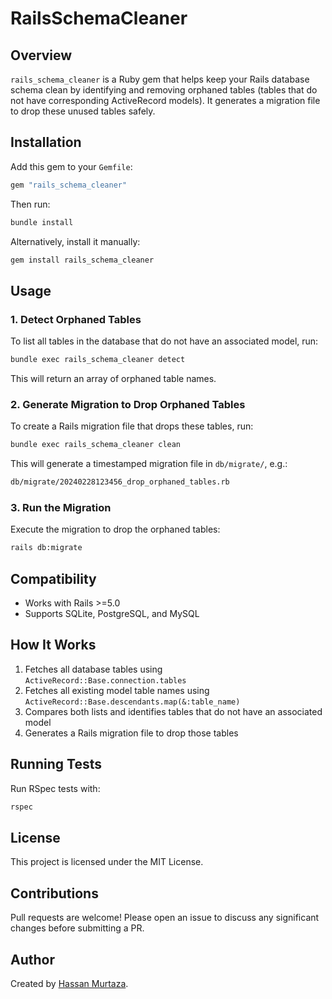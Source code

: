 # RailsSchemaCleaner

## Overview
`rails_schema_cleaner` is a Ruby gem that helps keep your Rails database schema clean by identifying and removing orphaned tables (tables that do not have corresponding ActiveRecord models). It generates a migration file to drop these unused tables safely.

## Installation
Add this gem to your `Gemfile`:

```ruby
gem "rails_schema_cleaner"
```

Then run:

```sh
bundle install
```

Alternatively, install it manually:

```sh
gem install rails_schema_cleaner
```

## Usage
### **1. Detect Orphaned Tables**
To list all tables in the database that do not have an associated model, run:

```sh
bundle exec rails_schema_cleaner detect
```

This will return an array of orphaned table names.

### **2. Generate Migration to Drop Orphaned Tables**
To create a Rails migration file that drops these tables, run:

```sh
bundle exec rails_schema_cleaner clean
```

This will generate a timestamped migration file in `db/migrate/`, e.g.:

```sh
db/migrate/20240228123456_drop_orphaned_tables.rb
```

### **3. Run the Migration**
Execute the migration to drop the orphaned tables:

```sh
rails db:migrate
```

## Compatibility
- Works with Rails >=5.0
- Supports SQLite, PostgreSQL, and MySQL

## How It Works
1. Fetches all database tables using `ActiveRecord::Base.connection.tables`
2. Fetches all existing model table names using `ActiveRecord::Base.descendants.map(&:table_name)`
3. Compares both lists and identifies tables that do not have an associated model
4. Generates a Rails migration file to drop those tables

## Running Tests
Run RSpec tests with:

```sh
rspec
```

## License
This project is licensed under the MIT License.

## Contributions
Pull requests are welcome! Please open an issue to discuss any significant changes before submitting a PR.

## Author
Created by [Hassan Murtaza](https://github.com/hmurtaza7).
